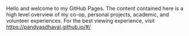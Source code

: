 Hello and welcome to my GitHub Pages.
The content contained here is a high level overview of my co-op, personal projects, academic, and volunteer experiences.
For the best viewing experience, visit https://pandyasdhaval.github.io/#/
